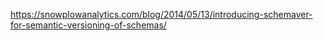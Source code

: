 https://snowplowanalytics.com/blog/2014/05/13/introducing-schemaver-for-semantic-versioning-of-schemas/